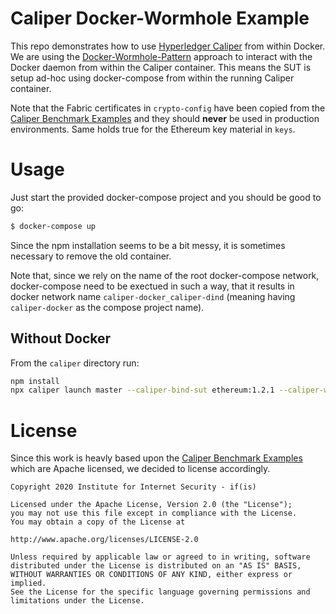 # Caliper Docker-Wormhole Example

This repo demonstrates how to use [Hyperledger Caliper](https://github.com/hyperledger/caliper) from within Docker.
We are using the [Docker-Wormhole-Pattern](https://ro14nd.de/Docker-Wormhole-Pattern) approach to interact with the Docker daemon from within the Caliper container. This means the SUT is setup ad-hoc using docker-compose from within the running Caliper container.

Note that the Fabric certificates in `crypto-config` have been copied from the [Caliper Benchmark Examples](https://github.com/hyperledger/caliper-benchmarks) and they should **never** be used in production environments. Same holds true for the Ethereum key material in `keys`.

# Usage

Just start the provided docker-compose project and you should be good to go:

```bash
$ docker-compose up
```

Since the npm installation seems to be a bit messy, it is sometimes necessary to remove the old container.

Note that, since we rely on the name of the root docker-compose network, docker-compose need to be exectued in such a way, that it results in docker network name `caliper-docker_caliper-dind` (meaning having `caliper-docker` as the compose project name).

## Without Docker

From the `caliper` directory run:
```bash
npm install 
npx caliper launch master --caliper-bind-sut ethereum:1.2.1 --caliper-workspace . --caliper-benchconfig benchmarks/scenario/config.yaml --caliper-networkconfig networks/ethereum/1node/ethereum.json
```


# License

Since this work is heavly based upon the [Caliper Benchmark Examples](https://github.com/hyperledger/caliper-benchmarks) which are Apache licensed, we decided to license accordingly.

    Copyright 2020 Institute for Internet Security - if(is)

    Licensed under the Apache License, Version 2.0 (the "License");
    you may not use this file except in compliance with the License.
    You may obtain a copy of the License at

    http://www.apache.org/licenses/LICENSE-2.0

    Unless required by applicable law or agreed to in writing, software
    distributed under the License is distributed on an "AS IS" BASIS,
    WITHOUT WARRANTIES OR CONDITIONS OF ANY KIND, either express or implied.
    See the License for the specific language governing permissions and
    limitations under the License.